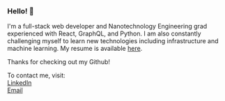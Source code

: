 ### Hello! 👋 

I'm a full-stack web developer and Nanotechnology Engineering grad experienced with React, GraphQL, and Python. I am also constantly challenging myself to learn new technologies including infrastructure and machine learning. My resume is available [here](https://drive.google.com/file/d/1k79xexWrznP2EQ3nbi-aCkZmdihJkHAP/view?usp=sharing).

Thanks for checking out my Github!

To contact me, visit:<br/>
[LinkedIn](https://www.linkedin.com/in/mteplitski/)<br/>
[Email](mailto:michelle.teplitski@gmail.com)
